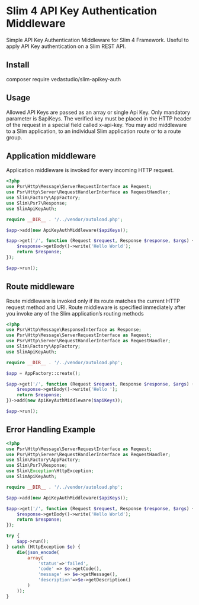 # Slim 4 API Key Authentication Middleware
Simple API Key Authentication Middleware for Slim 4 Framework. Useful to apply API Key authentication on a Slim REST API.

## Install
composer require vedastudio/slim-apikey-auth

## Usage
Allowed API Keys are passed as an array or single Api Key. Only mandatory parameter is $apiKeys.
The verified key must be placed in the HTTP header of the request in a special field called x-api-key.
You may add middleware to a Slim application, to an individual Slim application route or to a route group.

## Application middleware
Application middleware is invoked for every incoming HTTP request.
``` php
<?php
use Psr\Http\Message\ServerRequestInterface as Request;
use Psr\Http\Server\RequestHandlerInterface as RequestHandler;
use Slim\Factory\AppFactory;
use Slim\Psr7\Response;
use SlimApiKeyAuth;

require __DIR__ . '/../vendor/autoload.php';

$app->add(new ApiKeyAuthMiddleware($apiKeys));

$app->get('/', function (Request $request, Response $response, $args) {
    $response->getBody()->write('Hello World');
    return $response;
});

$app->run();
```

## Route middleware
Route middleware is invoked only if its route matches the current HTTP request method and URI. Route middleware is specified immediately after you invoke any of the Slim application’s routing methods
``` php
<?php
use Psr\Http\Message\ResponseInterface as Response;
use Psr\Http\Message\ServerRequestInterface as Request;
use Psr\Http\Server\RequestHandlerInterface as RequestHandler;
use Slim\Factory\AppFactory;
use SlimApiKeyAuth;

require __DIR__ . '/../vendor/autoload.php';

$app = AppFactory::create();

$app->get('/', function (Request $request, Response $response, $args) {
    $response->getBody()->write('Hello ');
    return $response;
})->add(new ApiKeyAuthMiddleware($apiKeys));

$app->run();
```
## Error Handling Example
``` php
<?php
use Psr\Http\Message\ServerRequestInterface as Request;
use Psr\Http\Server\RequestHandlerInterface as RequestHandler;
use Slim\Factory\AppFactory;
use Slim\Psr7\Response;
use Slim\Exception\HttpException;
use SlimApiKeyAuth;

require __DIR__ . '/../vendor/autoload.php';

$app->add(new ApiKeyAuthMiddleware($apiKeys));

$app->get('/', function (Request $request, Response $response, $args) {
    $response->getBody()->write('Hello World');
    return $response;
});

try {
    $app->run();
} catch (HttpException $e) {
    die(json_encode(
        array(
            'status'=>'failed',
            'code' => $e->getCode(),
            'message' => $e->getMessage(),
            'description'=>$e->getDescription()
        )
    ));
}
```
